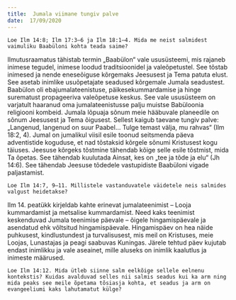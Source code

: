 ```yaml
---
title:  Jumala viimane tungiv palve
date:  17/09/2020
---
```


`Loe Ilm 14:8; Ilm 17:3–6 ja Ilm 18:1–4. Mida me neist salmidest vaimuliku Baabüloni kohta teada saime?`

Ilmutusraamatus tähistab termin „Baabülon“ vale ususüsteemi, mis rajaneb inimese tegudel, inimese loodud traditsioonidel ja valeõpetustel. See tõstab inimesed ja nende eneseõiguse kõrgemaks Jeesusest ja Tema patuta elust. See asetab inimlike usuõpetajate seadused kõrgemale Jumala seadustest. Baabülon oli ebajumalateenistuse, päikesekummardamise ja hinge surematust propageeriva valeõpetuse keskus. See vale ususüsteem on varjatult haaranud oma jumalateenistusse palju muistse Babüloonia religiooni kombeid. Jumala lõpuaja sõnum meie hääbuvale planeedile on sõnum Jeesusest ja Tema õigusest. Sellest kaigub taevane tungiv palve: „Langenud, langenud on suur Paabel… Tulge temast välja, mu rahvas“ (Ilm 18:2, 4). Jumal on jumalikul viisil esile toonud seitsmenda päeva adventistide koguduse, et nad tõstaksid kõrgele sõnumi Kristusest kogu täiuses. Jeesuse kõrgeks tõstmine tähendab kõige selle esile tõstmist, mida Ta õpetas. See tähendab kuulutada Ainsat, kes on „tee ja tõde ja elu“ (Jh 14:6). See tähendab Jeesuse tõdedele vastupidiste Baabüloni vigade paljastamist.

`Loe Ilm 14:7, 9–11. Millistele vastanduvatele väidetele neis salmides valgust heidetakse?`

Ilm 14. peatükk kirjeldab kahte erinevat jumalateenimist – Looja kummardamist ja metsalise kummardamist. Need kaks teenimist keskenduvad Jumala teenimise päevale – õigele hingamispäevale ja asendatud ehk võltsitud hingamispäevale. Hingamispäev on hea näide puhkusest, kindlustundest ja turvalisusest, mis meil on Kristuses, meie Loojas, Lunastajas ja peagi saabuvas Kuningas. Järele tehtud päev kujutab endast inimlikku ja vale aseainet, mille aluseks on inimlik kaalutlus ja inimeste määrused.

`Loe Ilm 14:12. Mida ütleb siinne salm eelkõige sellele eelnenu kontekstis? Kuidas avalduvad selles nii salmis seadus kui ka arm ning mida peaks see meile õpetama tõsiasja kohta, et seadus ja arm on evangeeliumi kaks lahutamatut külge?`
